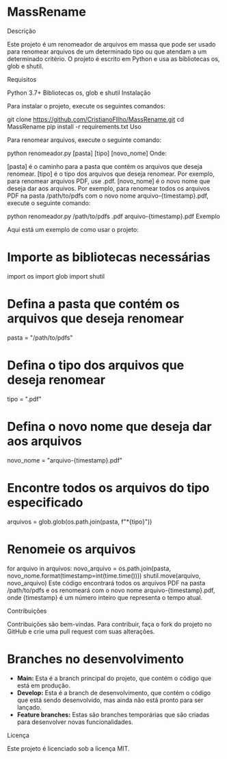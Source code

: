 # MassRename
Descrição

Este projeto é um renomeador de arquivos em massa que pode ser usado para renomear arquivos de um determinado tipo ou que atendam a um determinado critério. O projeto é escrito em Python e usa as bibliotecas os, glob e shutil.

Requisitos

Python 3.7+
Bibliotecas os, glob e shutil
Instalação

Para instalar o projeto, execute os seguintes comandos:

git clone https://github.com/CristianoFIlho/MassRename.git 
cd MassRename
pip install -r requirements.txt
Uso

Para renomear arquivos, execute o seguinte comando:

python renomeador.py [pasta] [tipo] [novo_nome]
Onde:

[pasta] é o caminho para a pasta que contém os arquivos que deseja renomear.
[tipo] é o tipo dos arquivos que deseja renomear. Por exemplo, para renomear arquivos PDF, use .pdf.
[novo_nome] é o novo nome que deseja dar aos arquivos.
Por exemplo, para renomear todos os arquivos PDF na pasta /path/to/pdfs com o novo nome arquivo-{timestamp}.pdf, execute o seguinte comando:

python renomeador.py /path/to/pdfs .pdf arquivo-{timestamp}.pdf
Exemplo

Aqui está um exemplo de como usar o projeto:

# Importe as bibliotecas necessárias
import os
import glob
import shutil

# Defina a pasta que contém os arquivos que deseja renomear
pasta = "/path/to/pdfs"

# Defina o tipo dos arquivos que deseja renomear
tipo = ".pdf"

# Defina o novo nome que deseja dar aos arquivos
novo_nome = "arquivo-{timestamp}.pdf"

# Encontre todos os arquivos do tipo especificado
arquivos = glob.glob(os.path.join(pasta, f"*{tipo}"))

# Renomeie os arquivos
for arquivo in arquivos:
    novo_arquivo = os.path.join(pasta, novo_nome.format(timestamp=int(time.time())))
    shutil.move(arquivo, novo_arquivo)
Este código encontrará todos os arquivos PDF na pasta /path/to/pdfs e os renomeará com o novo nome arquivo-{timestamp}.pdf, onde {timestamp} é um número inteiro que representa o tempo atual.

Contribuições

Contribuições são bem-vindas. Para contribuir, faça o fork do projeto no GitHub e crie uma pull request com suas alterações.

# Branches no desenvolvimento

* **Main:** Esta é a branch principal do projeto, que contém o código que está em produção.
* **Develop:** Esta é a branch de desenvolvimento, que contém o código que está sendo desenvolvido, mas ainda não está pronto para ser lançado.
* **Feature branches:** Estas são branches temporárias que são criadas para desenvolver novas funcionalidades.



Licença

Este projeto é licenciado sob a licença MIT.
